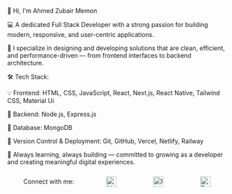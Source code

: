 👋 Hi, I'm Ahmed Zubair Memon

💻 A dedicated Full Stack Developer with a strong passion for building modern, responsive, and user-centric applications.

🚀 I specialize in designing and developing solutions that are clean, efficient, and performance-driven — from frontend interfaces to backend architecture.

🛠️ Tech Stack:

💡 Frontend: HTML, CSS, JavaScript, React, Next.js, React Native, Tailwind CSS, Material Ui

🔧 Backend: Node.js, Express.js

💾 Database: MongoDB

📁 Version Control & Deployment: Git, GitHub, Vercel, Netlify, Railway

📌 Always learning, always building — committed to growing as a developer and creating meaningful digital experiences.
<div style="display: flex; align-items: center; justify-content:space-around;">
<p>Connect with me:</p>
<a href="https://www.linkedin.com/in/ahmed-zubair-memon-8ba401317/" target="_blank">
  <img src="https://cdn.jsdelivr.net/gh/simple-icons/simple-icons/icons/linkedin.svg" alt="LinkedIn" width="24" style="margin-right:10px;">
</a>
<a href="https://www.instagram.com/Ahmed_zubair_memon" target="_blank">
  <img src="https://cdn.jsdelivr.net/gh/simple-icons/simple-icons/icons/instagram.svg" alt="Instagram" width="24" style="margin-right:10px;">
</a>
<a href="https://www.facebook.com/ahmedzubair.memon?mibextid=ZbWKwL" target="_blank">
  <img src="https://cdn.jsdelivr.net/gh/simple-icons/simple-icons/icons/facebook.svg" alt="Facebook" width="24">
</a>
</div>
